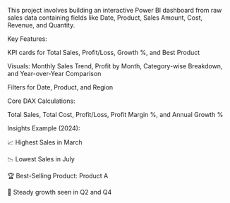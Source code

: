 This project involves building an interactive Power BI dashboard from raw sales data containing fields like Date, Product, Sales Amount, Cost, Revenue, and Quantity.

Key Features:

KPI cards for Total Sales, Profit/Loss, Growth %, and Best Product

Visuals: Monthly Sales Trend, Profit by Month, Category-wise Breakdown, and Year-over-Year Comparison

Filters for Date, Product, and Region

Core DAX Calculations:

Total Sales, Total Cost, Profit/Loss, Profit Margin %, and Annual Growth %

Insights Example (2024):

📈 Highest Sales in March

📉 Lowest Sales in July

🏆 Best-Selling Product: Product A

🔺 Steady growth seen in Q2 and Q4
